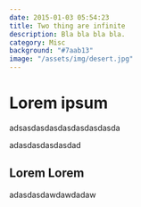 ```yaml
---
date: 2015-01-03 05:54:23
title: Two thing are infinite
description: Bla bla bla bla.
category: Misc
background: "#7aab13"
image: "/assets/img/desert.jpg"
---
```


# Lorem ipsum

adsasdasdasdasdasdasdasda


adasdasdasdasdad

## Lorem Lorem

adasdasdawdawdadaw
